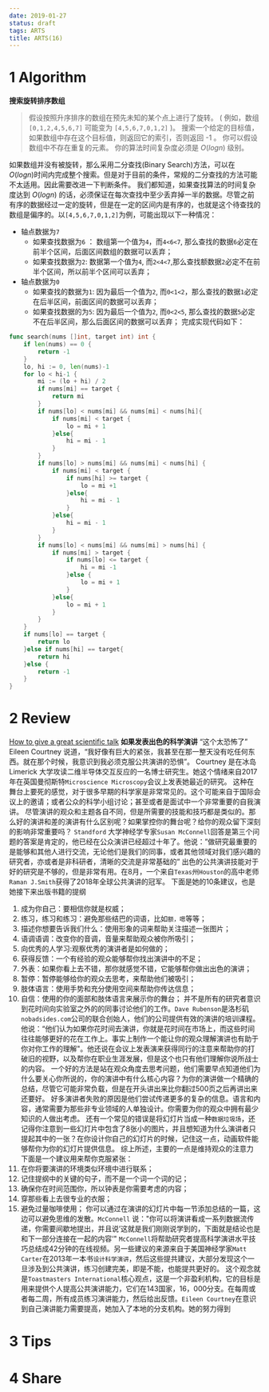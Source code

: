 ```yaml
---
date: 2019-01-27
status: draft
tags: ARTS
title: ARTS(16)
---
```

# 1 Algorithm
**搜索旋转排序数组**
>假设按照升序排序的数组在预先未知的某个点上进行了旋转。
( 例如，数组 `[0,1,2,4,5,6,7]` 可能变为 `[4,5,6,7,0,1,2]` )。
搜索一个给定的目标值，如果数组中存在这个目标值，则返回它的索引，否则返回 -1 。
你可以假设数组中不存在重复的元素。
你的算法时间复杂度必须是 $O(log n)$ 级别。

如果数组并没有被旋转，那么采用二分查找(Binary Search)方法，可以在 $O(log n)$时间内完成整个搜索。但是对于目前的条件，常规的二分查找的方法可能不太适用。因此需要改进一下判断条件。
我们都知道，如果查找算法的时间复杂度达到 $O(log n)$ 的话，必须保证在每次查找中至少丢弃掉一半的数据。尽管之前有序的数据经过一定的旋转，但是在一定的区间内是有序的，也就是这个待查找的数组是偏序的。以`[4,5,6,7,0,1,2]`为例，可能出现以下一种情况：
- 轴点数据为`7`
    - 如果查找数据为`6` ： 数组第一个值为`4`，而`4<6<7`, 那么查找的数据`6`必定在前半个区间，后面区间数组的数据可以丢弃；
    - 如果查找数据为`2`:  数据第一个值为`4`, 而`2<4<7`,那么查找额数据`2`必定不在前半个区间，所以前半个区间可以丢弃；
- 轴点数据为`0`
    - 如果查找的数据为`1`: 因为最后一个值为`2`, 而`0<1<2`，那么查找的数据`1`必定在后半区间，前面区间的数据可以丢弃；
    - 如果查找数据的为`5`: 因为最后一个值为`2`, 而`0<2<5`, 那么查找的数据`5`必定不在后半区间，那么后面区间的数据可以丢弃；
完成实现代码如下：
```go
func search(nums []int, target int) int {
    if len(nums) == 0 {
        return -1
    }
    lo, hi := 0, len(nums)-1
    for lo < hi-1 {
        mi := (lo + hi) / 2
        if nums[mi] == target {
            return mi
        }
        if nums[lo] < nums[mi] && nums[mi] < nums[hi]{
            if nums[mi] < target {
                lo = mi + 1
            }else{
                hi = mi - 1
            }
        }
        if nums[lo] > nums[mi] && nums[mi] < nums[hi] {
            if nums[mi] < target {
                if nums[hi] >= target {
                    lo = mi +1
                }else{
                    hi = mi - 1
                }
            }else{
                hi = mi - 1
            }
        }
        if nums[lo] < nums[mi] && nums[mi] > nums[hi] {
            if nums[mi] > target {
                if nums[lo] <= target {
                    hi = mi -1
                }else {
                    lo = mi + 1
                }
            }else{
                lo = mi + 1
            }
        }
    }
    if nums[lo] == target {
        return lo
    }else if nums[hi] == target{
        return hi
    }else {
        return -1
    }
}
```
# 2 Review
[How to give a great scientific talk](https://www.nature.com/articles/d41586-018-07780-5)
**如果发表出色的科学演讲**
“这个太恐怖了” Eileen Courtney 说道，“我好像有巨大的紧张，我甚至在那一整天没有吃任何东西。就在那个时候，我意识到我必须克服公共演讲的恐惧”。
Courtney 是在冰岛 Limerick 大学攻读二维半导体交互反应的一名博士研究生。她这个情绪来自2017年在英国曼彻斯特`Microscience Microscopy`会议上发表她最近的研究。
这种在舞台上要死的感觉，对于很多早期的科学家是非常常见的。这个可能来自于国际会议上的邀请；或者公众的科学小组讨论；甚至或者是面试中一个非常重要的自我演讲。
尽管演讲的观众和主题各自不同，但是所需要的技能和技巧都是类似的。那么好的演讲和差的演讲有什么区别呢？如果掌控你的舞台呢？给你的观众留下深刻的影响非常重要吗？
`Standford` 大学神经学专家`Susan McConnell`回答是第三个问题的答案是肯定的，他已经在公众演讲已经超过十年了。他说：”做研究最重要的是能够和其他人进行交流，无论他们是我们的同事，或者其他领域对我们感兴趣的研究者，亦或者是非科研者，清晰的交流是非常基础的”
出色的公共演讲技能对于好的研究是不够的，但是非常有用。在8月，一个来自`Texas`州`Houston`的高中老师`Raman J.Smith`获得了2018年全球公共演讲的冠军。
下面是她的10条建议，也是她接下来出版书籍的提纲
1. 成为你自己：要相信你就是权威；
2. 练习，练习和练习：避免那些结巴的词语，比如`额，嗯`等等；
3. 描述你想要告诉我们什么：使用形象的词来帮助关注描述一张图片；
4. 语调语调：改变你的音调，音量来帮助观众被你所吸引；
5. 向优秀的人学习:观察优秀的演讲者是如何做的；
6. 获得反馈：一个有经验的观众能够帮你找出演讲中的不足；
7. 外表：如果你看上去不错，那你就感觉不错，它能够帮你做出出色的演讲；
8. 暂停：暂停能够给你的观众去思考，来帮助他们被吸引；
9. 肢体语言：使用手势和充分使用空间来帮助你传达信息；
10. 自信：使用的你的面部和肢体语言来展示你的舞台；
并不是所有的研究者意识到花时间向实验室之外的的同事讨论他们的工作。`Dave Rubenson`是洛杉矶`nobadsides.com`公司的联合创始人，他们的公司提供有效的演讲的培训课程。他说：“他们认为如果你花时间去演讲，你就是花时间在市场上，而这些时间往往能够更好的花在工作上。事实上制作一个能让你的观众理解演讲也有助于你对你工作的理解"。他还说在会议上发表演来获得同行的注意来帮助你的打破旧的视野，以及帮你在职业生涯发展，但是这个也只有他们理解你说所战士的内容。
一个好的方法是站在观众角度去思考问题，他们需要早点知道他们为什么要关心你所说的，你的演讲中有什么核心内容？为你的演讲做一个精确的总结，尽管它可能非常负载，但是在开头讲出来比你翻过500页之后再讲出来还要好。
好多演讲者失败的原因是他们尝试传递更多的复杂的信息。语言和内容，通常需要为那些非专业领域的人单独设计。你需要为你的观众中拥有最少知识的人做出考虑。
还有一个常见的错误是将幻灯片当成一种`数据垃圾场`，还记得你注意到一些幻灯片中包含了8张小的图片，并且想知道为什么演讲者只提起其中的一张？在你设计你自己的幻灯片的时候，记住这一点，动画软件能够帮你为你的幻灯片提供信息。
综上所述，主要的一点是维持观众的注意力
下面是一个建议用来帮你克服紧张：
1. 在你将要演讲的环境类似环境中进行联系；
2. 记住提纲中的关键的句子，而不是一个词一个词的记；
3. 确保你在时间范围你，所以钟表是你需要考虑的内容；
4. 穿那些看上去很专业的衣服；
5. 避免过量咖啡使用；
你可以通过在演讲的幻灯片中每一节添加总结的一篇，这边可以避免思维的发散。`McConnell` 说："你可以将演讲看成一系列数据流传递，你需要间歇地提出，并且说’这就是我们刚刚说学到的，下面就是结论也是和下一部分连接在一起的内容‘"
`McConnell`将帮助研究者提高科学演讲水平技巧总结成42分钟的在线视频。另一些建议的来源来自于美国神经学家`Matt Carter`在2013年一本书`设计科学演讲`，然后这些提共建议，大部分发现这个一旦涉及到公共演讲，练习创建完美，即是不能，也能提共更好的。
这个观念就是`Toastmasters International`核心观点，这是一个非盈利机构，它的目标是用来提供个人提高公共演讲能力，它们在143国家，16，000分支。在每周或者每二周，所有成员练习演讲能力，然后给出反馈。`Eileen Courtney`在意识到自己演讲能力需要提高，她加入了本地的分支机构。她的努力得到
# 3 Tips
# 4 Share